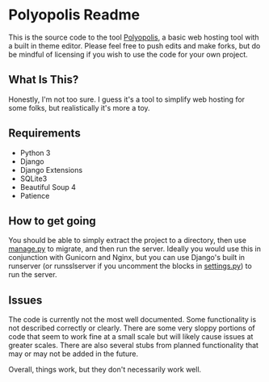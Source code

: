
# Polyopolis Readme
This is the source code to the tool [Polyopolis](https://ldziat.pythonanywhere.com/), a basic web hosting tool with a built in theme editor.
Please feel free to push edits and make forks, but do be mindful of licensing if you wish to use the code for your own project.
## What Is This?
Honestly, I'm not too sure. I guess it's a tool to simplify web hosting for some folks, but realistically it's more a toy.

## Requirements
- Python 3
- Django
- Django Extensions
- SQLite3
- Beautiful Soup 4
- Patience

## How to get going
You should be able to simply extract the project to a directory, then use [manage.py](manage.py) to migrate, and then run the server. Ideally you would use this in conjunction with Gunicorn and Nginx, but you can use Django's built in runserver (or runsslserver if you uncomment the blocks in [settings.py](polyopolis/settings.py)) to run the server.

## Issues
The code is currently not the most well documented. Some functionality is not described correctly or clearly. There are some very sloppy portions of code that seem to work fine at a small scale but will likely cause issues at greater scales. There are also several stubs from planned functionality that may or may not be added in the future.

Overall, things work, but they don't necessarily work well. 
